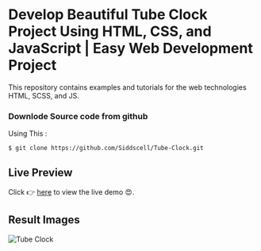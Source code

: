 # Develop Beautiful Tube Clock Project Using HTML, CSS, and JavaScript | Easy Web Development Project
This repository contains examples and tutorials for the web technologies HTML, SCSS, and JS.

### Downlode Source code from github
Using This : 

```
$ git clone https://github.com/Siddscell/Tube-Clock.git
```

## Live Preview
Click 👉 [here](https://Siddscell.github.io/Tube-Clock/) to view the live demo 😍.

## Result Images 
![Tube Clock ](https://github.com/Siddscell/Tube-Clock/assets/63699592/36424126-f06f-4053-9353-c727fafaf89f)
